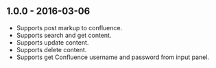 1.0.0 - 2016-03-06
------------------

* Supports post markup to confluence.
* Supports search and get content.
* Supports update content.
* Supports delete content.
* Supports get Confluence username and password from input panel.
